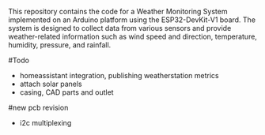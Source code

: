 This repository contains the code for a Weather Monitoring System implemented on an Arduino platform using the ESP32-DevKit-V1 board. The system is designed to collect data from various sensors and provide weather-related information such as wind speed and direction, temperature, humidity, pressure, and rainfall.

#Todo
- homeassistant integration, publishing weatherstation metrics
- attach solar panels
- casing, CAD parts and outlet

#new pcb revision
- i2c multiplexing
